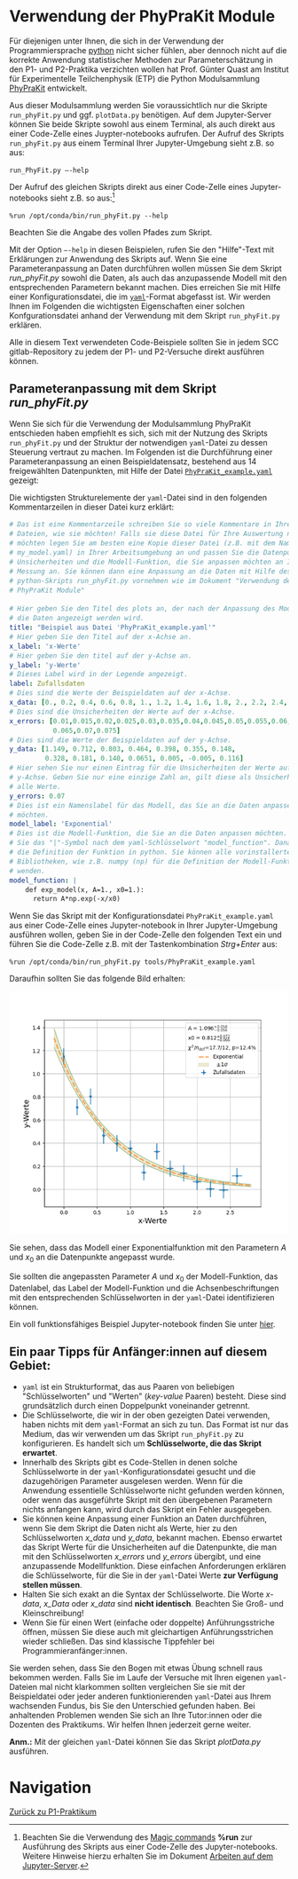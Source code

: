 # Verwendung der PhyPraKit Module

Für diejenigen unter Ihnen, die sich in der Verwendung der Programmiersprache [python](https://www.python.org/) nicht sicher fühlen, aber dennoch nicht auf die korrekte Anwendung statistischer Methoden zur Parameterschätzung in den P1- und P2-Praktika verzichten wollen hat Prof. Günter Quast am Institut für Experimentelle Teilchenphysik (ETP) die Python Modulsammlung [PhyPraKit](https://etpwww.etp.kit.edu/~quast/PhyPraKit/htmldoc/) entwickelt.

Aus dieser Modulsammlung werden Sie voraussichtlich nur die Skripte `run_phyFit.py` und ggf. `plotData.py` benötigen. Auf dem Jupyter-Server können Sie beide Skripte sowohl aus einem Terminal, als auch direkt aus einer Code-Zelle eines Juypter-notebooks aufrufen. Der Aufruf des Skripts `run_phyFit.py` aus einem Terminal Ihrer Jupyter-Umgebung sieht z.B. so aus: 

`run_PhyFit.py –-help`

Der Aufruf des gleichen Skripts direkt aus einer Code-Zelle eines Jupyter-notebooks sieht z.B. so aus:[^1] 

`%run /opt/conda/bin/run_phyFit.py --help`

Beachten Sie die Angabe des vollen Pfades zum Skript. 

Mit der Option `–-help` in diesen Beispielen, rufen Sie den "Hilfe"-Text mit Erklärungen zur Anwendung des Skripts auf. Wenn Sie eine Parameteranpassung an Daten durchführen wollen müssen Sie dem Skript *run_phyFit.py* sowohl die Daten, als auch das anzupassende Modell mit den entsprechenden Parametern bekannt machen. Dies erreichen Sie mit Hilfe einer Konfigurationsdatei, die im [`yaml`](https://de.wikipedia.org/wiki/YAML)-Format abgefasst ist. Wir werden Ihnen im Folgenden die wichtigsten Eigenschaften einer solchen Konfgurationsdatei anhand der Verwendung mit dem Skript `run_phyFit.py` erklären. 

Alle in diesem Text verwendeten Code-Beispiele sollten Sie in jedem SCC gitlab-Repository zu jedem der P1- und P2-Versuche direkt ausführen können.

[^1]: Beachten Sie die Verwendung des [Magic commands](https://ipython.readthedocs.io/en/stable/interactive/magics.html) **%run** zur Ausführung des Skripts aus einer Code-Zelle des Jupyter-notebooks. Weitere Hinweise hierzu erhalten Sie im Dokument [Arbeiten auf dem Jupyter-Server](https://gitlab.kit.edu/kit/etp-lehre/p1-praktikum/students/-/blob/main/doc/JupyterServer.md).

## Parameteranpassung mit dem Skript *run_phyFit.py*

Wenn Sie sich für die Verwendung der Modulsammlung PhyPraKit entschieden haben empfiehlt es sich, sich mit der Nutzung des Skripts `run_phyFit.py` und der Struktur der notwendigen `yaml`-Datei zu dessen Steuerung vertraut zu machen. Im Folgenden ist die Durchführung einer Parameteranpassung an einen Beispieldatensatz, bestehend aus 14 freigewählten Datenpunkten, mit Hilfe der Datei [`PhyPraKit_example.yaml`](https://gitlab.kit.edu/kit/etp-lehre/p1-praktikum/students/-/blob/main/tools/PhyPraKit_example.yaml) gezeigt: 

Die wichtigsten Strukturelemente der `yaml`-Datei sind in den folgenden Kommentarzeilen in dieser Datei kurz erklärt: 

```yaml
# Das ist eine Kommentarzeile schreiben Sie so viele Kommentare in Ihre yaml-
# Dateien, wie sie möchten! Falls sie diese Datei für Ihre Auswertung nutzen 
# möchten legen Sie am besten eine Kopie dieser Datei (z.B. mit dem Namen 
# my_model.yaml) in Ihrer Arbeitsumgebung an und passen Sie die Datenpunkte, 
# Unsicherheiten und die Modell-Funktion, die Sie anpassen möchten an Ihre 
# Messung an. Sie können dann eine Anpassung an die Daten mit Hilfe des 
# python-Skripts run_phyFit.py vornehmen wie im Dokument "Verwendung der 
# PhyPraKit Module" 

# Hier geben Sie den Titel des plots an, der nach der Anpassung des Modells an 
# die Daten angezeigt werden wird.
title: "Beispiel aus Datei 'PhyPraKit_example.yaml'"
# Hier geben Sie den Titel auf der x-Achse an.
x_label: 'x-Werte'
# Hier geben Sie den titel auf der y-Achse an.
y_label: 'y-Werte'
# Dieses Label wird in der Legende angezeigt. 
label: Zufallsdaten
# Dies sind die Werte der Beispieldaten auf der x-Achse.
x_data: [0., 0.2, 0.4, 0.6, 0.8, 1., 1.2, 1.4, 1.6, 1.8, 2., 2.2, 2.4, 2.6]
# Dies sind die Unsicherheiten der Werte auf der x-Achse. 
x_errors: [0.01,0.015,0.02,0.025,0.03,0.035,0.04,0.045,0.05,0.055,0.06,
           0.065,0.07,0.075]
# Dies sind die Werte der Beispieldaten auf der y-Achse.  
y_data: [1.149, 0.712, 0.803, 0.464, 0.398, 0.355, 0.148,
         0.328, 0.181, 0.140, 0.0651, 0.005, -0.005, 0.116]
# Hier sehen Sie nur einen Eintrag für die Unsicherheiten der Werte auf der 
# y-Achse. Geben Sie nur eine einzige Zahl an, gilt diese als Unsicherheit für 
# alle Werte. 
y_errors: 0.07
# Dies ist ein Namenslabel für das Modell, das Sie an die Daten anpassen 
# möchten.
model_label: 'Exponential'
# Dies ist die Modell-Funktion, die Sie an die Daten anpassen möchten. Beachten 
# Sie das "|"-Symbol nach dem yaml-Schlüsselwort "model_function". Danach folgt 
# die Definition der Funktion in python. Sie können alle vorinstallerten 
# Bibliotheken, wie z.B. numpy (np) für die Definition der Modell-Funktion ver-
# wenden. 
model_function: |
    def exp_model(x, A=1., x0=1.):
      return A*np.exp(-x/x0)
```

Wenn Sie das Skript mit der Konfigurationsdatei `PhyPraKit_example.yaml` aus einer Code-Zelle eines Jupyter-notebook in Ihrer Jupyter-Umgebung ausführen wollen, geben Sie in der Code-Zelle den folgenden Text ein und führen Sie die Code-Zelle z.B. mit der Tastenkombination *Strg+Enter* aus:

`%run /opt/conda/bin/run_phyFit.py tools/PhyPraKit_example.yaml`

Daraufhin sollten Sie das folgende Bild erhalten:     

![](../figures/xyData_and_Model.png)

Sie sehen, dass das Modell einer Exponentialfunktion mit den Parametern $A$ und $x_{0}$ an die Datenpunkte angepasst wurde.

Sie sollten die angepassten Parameter $A$ und $x_{0}$ der Modell-Funktion, das Datenlabel, das Label der Modell-Funktion und die Achsenbeschriftungen mit den entsprechenden Schlüsselworten in der `yaml`-Datei identifizieren können. 

Ein voll funktionsfähiges Beispiel Jupyter-notebook finden Sie unter [hier](https://gitlab.kit.edu/kit/etp-lehre/p1-praktikum/students/-/blob/main/tools/PhyPraKit_example.ipynb).

## Ein paar Tipps für Anfänger:innen auf diesem Gebiet: 

- `yaml` ist ein Strukturformat, das aus Paaren von beliebigen "Schlüsselworten" und "Werten" (*key-value* Paaren) besteht. Diese sind grundsätzlich durch einen Doppelpunkt voneinander getrennt. 
- Die Schlüsselworte, die wir in der oben gezeigten Datei verwenden, haben nichts mit dem `yaml`-Format an sich zu tun. Das Format ist nur das Medium, das wir verwenden um das Skript `run_phyFit.py` zu konfigurieren. Es handelt sich um **Schlüsselworte, die das Skript erwartet**. 
- Innerhalb des Skripts gibt es Code-Stellen in denen solche Schlüsselworte in der `yaml`-Konfigurationsdatei gesucht und die dazugehörigen Parameter ausgelesen werden. Wenn für die Anwendung essentielle Schlüsselworte nicht gefunden werden können, oder wenn das ausgeführte Skript mit den übergebenen Parametern nichts anfangen kann, wird durch das Skript ein Fehler ausgegeben.  
- Sie können keine Anpassung einer Funktion an Daten durchführen, wenn Sie dem Skript die Daten nicht als Werte, hier zu den Schlüsselworten *x_data* und *y_data*, bekannt machen. Ebenso erwartet das Skript Werte für die Unsicherheiten auf die Datenpunkte, die man mit den Schlüsselworten *x_errors* und *y_errors* übergibt, und eine anzupassende Modellfunktion. Diese einfachen Anforderungen erklären die Schlüsselworte, für die Sie in der `yaml`-Datei Werte **zur Verfügung stellen müssen**.
- Halten Sie sich exakt an die Syntax der Schlüsselworte. Die Worte *x-data*, *x_Data* oder *x_data* sind **nicht identisch**. Beachten Sie Groß- und Kleinschreibung!
- Wenn Sie für einen Wert (einfache oder doppelte) Anführungsstriche öffnen, müssen Sie diese auch mit gleichartigen Anführungsstrichen wieder schließen. Das sind klassische Tippfehler bei Programmieranfänger:innen. 

Sie werden sehen, dass Sie den Bogen mit etwas Übung schnell raus bekommen werden. Falls Sie im Laufe der Versuche mit Ihren eigenen `yaml`-Dateien mal nicht klarkommen sollten vergleichen Sie sie mit der Beispieldatei oder jeder anderen funktionierenden `yaml`-Datei aus Ihrem wachsenden Fundus, bis Sie den Unterschied gefunden haben. Bei anhaltenden Problemen wenden Sie sich an Ihre Tutor:innen oder die Dozenten des Praktikums. Wir helfen Ihnen jederzeit gerne weiter.  

**Anm.:** Mit der gleichen `yaml`-Datei können Sie das Skript *plotData.py* ausführen.  

# Navigation

[Zurück zu P1-Praktikum](https://gitlab.kit.edu/kit/etp-lehre/p1-praktikum/students)

